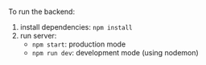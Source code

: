 To run the backend:
1. install dependencies: `npm install`
1. run server:
    - `npm start`: production mode
    - `npm run dev`: development mode (using nodemon)